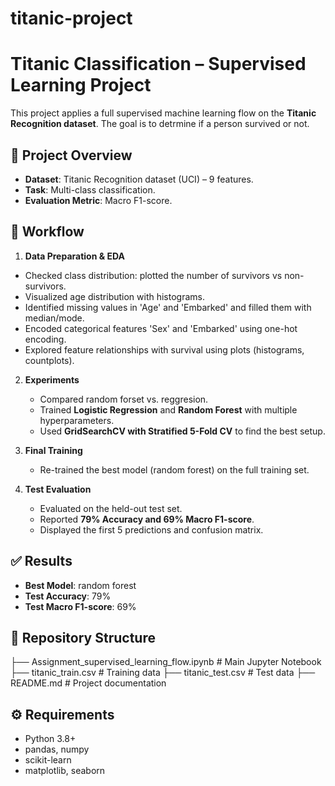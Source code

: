 # titanic-project

# Titanic Classification – Supervised Learning Project

This project applies a full supervised machine learning flow on the **Titanic Recognition dataset**. The goal is to detrmine if a person survived or not.

## 📑 Project Overview
- **Dataset**: Titanic Recognition dataset (UCI) – 9 features.  
- **Task**: Multi-class classification.  
- **Evaluation Metric**: Macro F1-score.  

## 🔄 Workflow
1. **Data Preparation & EDA**  
- Checked class distribution: plotted the number of survivors vs non-survivors.  
- Visualized age distribution with histograms.  
- Identified missing values in 'Age' and 'Embarked' and filled them with median/mode.  
- Encoded categorical features 'Sex' and 'Embarked' using one-hot encoding.  
- Explored feature relationships with survival using plots (histograms, countplots).  

2. **Experiments**  
   - Compared random forset vs. reggresion.  
   - Trained **Logistic Regression** and **Random Forest** with multiple hyperparameters.  
   - Used **GridSearchCV with Stratified 5-Fold CV** to find the best setup.  

3. **Final Training**  
   - Re-trained the best model (random forest) on the full training set.  

4. **Test Evaluation**  
   - Evaluated on the held-out test set.  
   - Reported **79% Accuracy and 69% Macro F1-score**.  
   - Displayed the first 5 predictions and confusion matrix.  

## ✅ Results
- **Best Model**: random forest
- **Test Accuracy**: 79%  
- **Test Macro F1-score**: 69%  

## 📂 Repository Structure
├── Assignment_supervised_learning_flow.ipynb # Main Jupyter Notebook
├── titanic_train.csv # Training data
├── titanic_test.csv # Test data
├── README.md # Project documentation

## ⚙️ Requirements
- Python 3.8+  
- pandas, numpy  
- scikit-learn  
- matplotlib, seaborn
